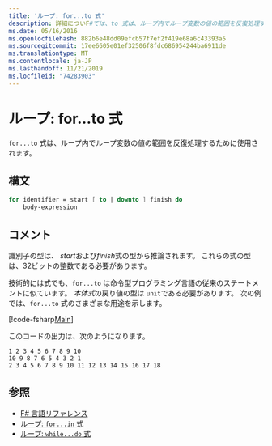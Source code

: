 ```yaml
---
title: 'ループ: for...to 式'
description: 詳細についF#ては、to 式は、ループ内でループ変数の値の範囲を反復処理するために使用されます。
ms.date: 05/16/2016
ms.openlocfilehash: 882b6e48dd09efcb57f7ef2f419e68a6c43393a5
ms.sourcegitcommit: 17ee6605e01ef32506f8fdc686954244ba6911de
ms.translationtype: MT
ms.contentlocale: ja-JP
ms.lasthandoff: 11/21/2019
ms.locfileid: "74283903"
---
```

# <a name="loops-forto-expression"></a>ループ: for...to 式

`for...to` 式は、ループ内でループ変数の値の範囲を反復処理するために使用されます。

## <a name="syntax"></a>構文

```fsharp
for identifier = start [ to | downto ] finish do
    body-expression
```

## <a name="remarks"></a>コメント

識別子の型は、 *start*および*finish*式の型から推論されます。 これらの式の型は、32ビットの整数である必要があります。

技術的には式でも、`for...to` は命令型プログラミング言語の従来のステートメントに似ています。 *本体式*の戻り値の型は `unit`である必要があります。 次の例では、`for...to` 式のさまざまな用途を示します。

[!code-fsharp[Main](~/samples/snippets/fsharp/lang-ref-2/snippet5101.fs)]

このコードの出力は、次のようになります。

```console
1 2 3 4 5 6 7 8 9 10
10 9 8 7 6 5 4 3 2 1
2 3 4 5 6 7 8 9 10 11 12 13 14 15 16 17 18
```

## <a name="see-also"></a>参照

- [F# 言語リファレンス](index.md)
- [ループ: `for...in` 式](loops-for-in-expression.md)
- [ループ: `while...do` 式](loops-while-do-expression.md)
